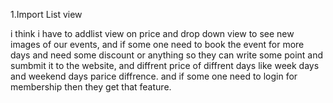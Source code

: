 1.Import List view

i think i have to addlist view on price and drop down view to see new images of our events,
and if some one need to book the event for more days and need some discount or anything so they can write some point and sumbmit it to the website,
and diffrent price of diffrent days like week days and weekend days parice diffrence.
and if some one need to login for membership then they get that feature.